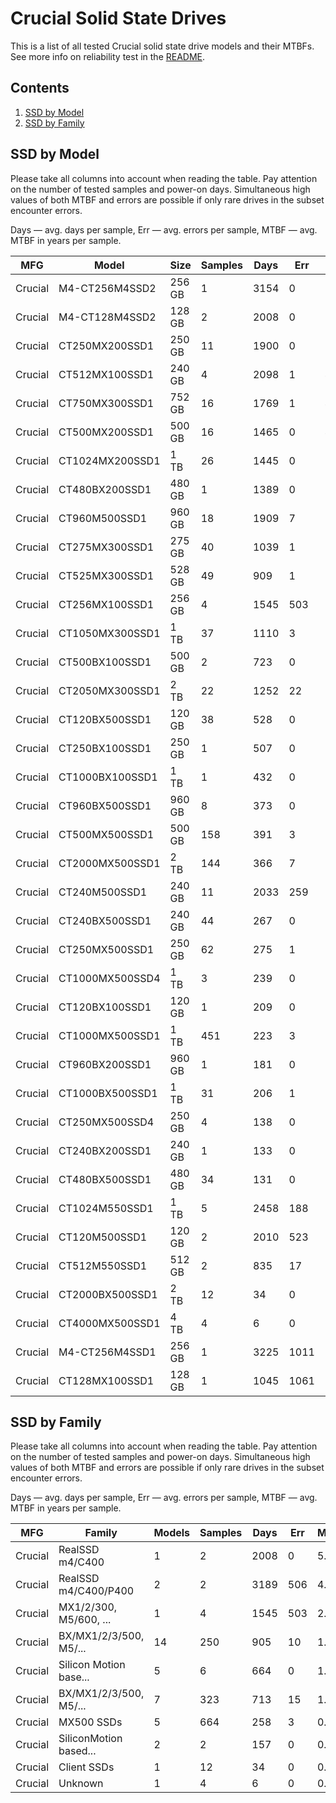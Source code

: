 Crucial Solid State Drives
==========================

This is a list of all tested Crucial solid state drive models and their MTBFs. See
more info on reliability test in the [README](https://github.com/linuxhw/EnterpriseDrive).

Contents
--------

1. [ SSD by Model  ](#ssd-by-model)
2. [ SSD by Family ](#ssd-by-family)

SSD by Model
------------

Please take all columns into account when reading the table. Pay attention on the
number of tested samples and power-on days. Simultaneous high values of both MTBF
and errors are possible if only rare drives in the subset encounter errors.

Days — avg. days per sample,
Err  — avg. errors per sample,
MTBF — avg. MTBF in years per sample.

| MFG       | Model              | Size   | Samples | Days  | Err   | MTBF |
|-----------|--------------------|--------|---------|-------|-------|------|
| Crucial   | M4-CT256M4SSD2     | 256 GB | 1       | 3154  | 0     | 8.64   |
| Crucial   | M4-CT128M4SSD2     | 128 GB | 2       | 2008  | 0     | 5.50   |
| Crucial   | CT250MX200SSD1     | 250 GB | 11      | 1900  | 0     | 5.21   |
| Crucial   | CT512MX100SSD1     | 240 GB | 4       | 2098  | 1     | 4.60   |
| Crucial   | CT750MX300SSD1     | 752 GB | 16      | 1769  | 1     | 4.18   |
| Crucial   | CT500MX200SSD1     | 500 GB | 16      | 1465  | 0     | 4.01   |
| Crucial   | CT1024MX200SSD1    | 1 TB   | 26      | 1445  | 0     | 3.96   |
| Crucial   | CT480BX200SSD1     | 480 GB | 1       | 1389  | 0     | 3.81   |
| Crucial   | CT960M500SSD1      | 960 GB | 18      | 1909  | 7     | 2.46   |
| Crucial   | CT275MX300SSD1     | 275 GB | 40      | 1039  | 1     | 2.31   |
| Crucial   | CT525MX300SSD1     | 528 GB | 49      | 909   | 1     | 2.25   |
| Crucial   | CT256MX100SSD1     | 256 GB | 4       | 1545  | 503   | 2.10   |
| Crucial   | CT1050MX300SSD1    | 1 TB   | 37      | 1110  | 3     | 2.05   |
| Crucial   | CT500BX100SSD1     | 500 GB | 2       | 723   | 0     | 1.98   |
| Crucial   | CT2050MX300SSD1    | 2 TB   | 22      | 1252  | 22    | 1.47   |
| Crucial   | CT120BX500SSD1     | 120 GB | 38      | 528   | 0     | 1.45   |
| Crucial   | CT250BX100SSD1     | 250 GB | 1       | 507   | 0     | 1.39   |
| Crucial   | CT1000BX100SSD1    | 1 TB   | 1       | 432   | 0     | 1.19   |
| Crucial   | CT960BX500SSD1     | 960 GB | 8       | 373   | 0     | 1.02   |
| Crucial   | CT500MX500SSD1     | 500 GB | 158     | 391   | 3     | 0.89   |
| Crucial   | CT2000MX500SSD1    | 2 TB   | 144     | 366   | 7     | 0.79   |
| Crucial   | CT240M500SSD1      | 240 GB | 11      | 2033  | 259   | 0.79   |
| Crucial   | CT240BX500SSD1     | 240 GB | 44      | 267   | 0     | 0.73   |
| Crucial   | CT250MX500SSD1     | 250 GB | 62      | 275   | 1     | 0.70   |
| Crucial   | CT1000MX500SSD4    | 1 TB   | 3       | 239   | 0     | 0.66   |
| Crucial   | CT120BX100SSD1     | 120 GB | 1       | 209   | 0     | 0.57   |
| Crucial   | CT1000MX500SSD1    | 1 TB   | 451     | 223   | 3     | 0.53   |
| Crucial   | CT960BX200SSD1     | 960 GB | 1       | 181   | 0     | 0.50   |
| Crucial   | CT1000BX500SSD1    | 1 TB   | 31      | 206   | 1     | 0.49   |
| Crucial   | CT250MX500SSD4     | 250 GB | 4       | 138   | 0     | 0.38   |
| Crucial   | CT240BX200SSD1     | 240 GB | 1       | 133   | 0     | 0.37   |
| Crucial   | CT480BX500SSD1     | 480 GB | 34      | 131   | 0     | 0.36   |
| Crucial   | CT1024M550SSD1     | 1 TB   | 5       | 2458  | 188   | 0.32   |
| Crucial   | CT120M500SSD1      | 120 GB | 2       | 2010  | 523   | 0.14   |
| Crucial   | CT512M550SSD1      | 512 GB | 2       | 835   | 17    | 0.13   |
| Crucial   | CT2000BX500SSD1    | 2 TB   | 12      | 34    | 0     | 0.09   |
| Crucial   | CT4000MX500SSD1    | 4 TB   | 4       | 6     | 0     | 0.02   |
| Crucial   | M4-CT256M4SSD1     | 256 GB | 1       | 3225  | 1011  | 0.01   |
| Crucial   | CT128MX100SSD1     | 128 GB | 1       | 1045  | 1061  | 0.00   |

SSD by Family
-------------

Please take all columns into account when reading the table. Pay attention on the
number of tested samples and power-on days. Simultaneous high values of both MTBF
and errors are possible if only rare drives in the subset encounter errors.

Days — avg. days per sample,
Err  — avg. errors per sample,
MTBF — avg. MTBF in years per sample.

| MFG       | Family                 | Models | Samples | Days  | Err   | MTBF |
|-----------|------------------------|--------|---------|-------|-------|------|
| Crucial   | RealSSD m4/C400        | 1      | 2       | 2008  | 0     | 5.50   |
| Crucial   | RealSSD m4/C400/P400   | 2      | 2       | 3189  | 506   | 4.33   |
| Crucial   | MX1/2/300, M5/600, ... | 1      | 4       | 1545  | 503   | 2.10   |
| Crucial   | BX/MX1/2/3/500, M5/... | 14     | 250     | 905   | 10    | 1.99   |
| Crucial   | Silicon Motion base... | 5      | 6       | 664   | 0     | 1.82   |
| Crucial   | BX/MX1/2/3/500, M5/... | 7      | 323     | 713   | 15    | 1.36   |
| Crucial   | MX500 SSDs             | 5      | 664     | 258   | 3     | 0.61   |
| Crucial   | SiliconMotion based... | 2      | 2       | 157   | 0     | 0.43   |
| Crucial   | Client SSDs            | 1      | 12      | 34    | 0     | 0.09   |
| Crucial   | Unknown                | 1      | 4       | 6     | 0     | 0.02   |
